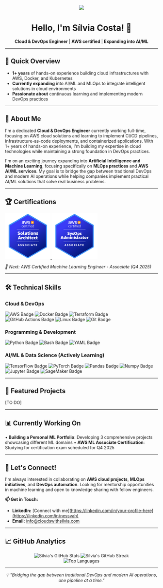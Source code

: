 <div align="center">
  <img src="https://media.giphy.com/media/v1.Y2lkPWVjZjA1ZTQ3b3lhdWRncjN3a3JlMW5yd2JsaGRrZXZqMDRxaGxrcW5kNDN0dnc3ayZlcD12MV9naWZzX3NlYXJjaCZjdD1n/XQfENRbhW7dJBL5OFe/giphy.gif" width="200" />
  <h1>Hello, I'm Sílvia Costa! 👋</h1>
  <p><strong>Cloud & DevOps Engineer</strong> | <strong>AWS certified</strong> | <strong>Expanding into AI/ML</strong></p>
</div>

---

## 🚀 Quick Overview

- **1+ years** of hands-on experience building cloud infrastructures with AWS, Docker, and Kubernetes
- **Currently expanding** into AI/ML and MLOps to integrate intelligent solutions in cloud environments
- **Passionate about** continuous learning and implementing modern DevOps practices

---

## 💼 About Me

I'm a dedicated **Cloud & DevOps Engineer** currently working full-time, focusing on AWS cloud solutions and learning to implement CI/CD pipelines, infrastructure-as-code deployments, and containerized applications. With 1+ years of hands-on experience, I'm building my expertise in cloud technologies while maintaining a strong foundation in DevOps practices.

I'm on an exciting journey expanding into **Artificial Intelligence and Machine Learning**, focusing specifically on **MLOps practices** and **AWS AI/ML services**. My goal is to bridge the gap between traditional DevOps and modern AI operations while helping companies implement practical AI/ML solutions that solve real business problems.

---

## 🏆 Certifications

<div>
    <a href="https://www.credly.com/badges/2d6d97ae-6d2e-4101-970f-fc01ea90ba42/public_url" target="_blank">
        <img src="certifications/aws-certified-solutions-architect-associate.png" alt="AWS Solutions Architect Associate" width="150">
    </a>
    <a href="https://www.credly.com/badges/23756af0-3763-4cab-ba56-44cfd371a242/public_url" target="_blank">
        <img src="certifications/aws-certified-sysops-administrator-associate.png" alt="AWS SysOps Admin Associate" width="150">
    </a>
</div>

*🎯 Next: AWS Certified Machine Learning Engineer - Associate (Q4 2025)*

---

## 🛠️ Technical Skills

### Cloud & DevOps
<img src="https://img.shields.io/badge/AWS-%23FF9900.svg?style=for-the-badge&logo=amazon-aws&logoColor=white" alt="AWS Badge"/>
<img src="https://img.shields.io/badge/Docker-%230DB7ED.svg?style=for-the-badge&logo=docker&logoColor=white" alt="Docker Badge"/>
<img src="https://img.shields.io/badge/Terraform-%237B42BC.svg?style=for-the-badge&logo=terraform&logoColor=white" alt="Terraform Badge"/>
<img src="https://img.shields.io/badge/GitHub%20Actions-%23222222.svg?style=for-the-badge&logo=githubactions&logoColor=white" alt="GitHub Actions Badge"/>
<img src="https://img.shields.io/badge/Linux-%23FCC624.svg?style=for-the-badge&logo=linux&logoColor=black" alt="Linux Badge"/>
<img src="https://img.shields.io/badge/Git-%23F05032.svg?style=for-the-badge&logo=git&logoColor=white" alt="Git Badge"/>

### Programming & Development
<img src="https://img.shields.io/badge/Python-%233776AB.svg?style=for-the-badge&logo=python&logoColor=white" alt="Python Badge"/>
<img src="https://img.shields.io/badge/Bash-%234EAA25.svg?style=for-the-badge&logo=gnubash&logoColor=white" alt="Bash Badge"/>
<img src="https://img.shields.io/badge/YAML-%23CB171E.svg?style=for-the-badge&logo=yaml&logoColor=white" alt="YAML Badge"/>

### AI/ML & Data Science (Actively Learning)
<img src="https://img.shields.io/badge/TensorFlow-%23FF6F00.svg?style=for-the-badge&logo=tensorflow&logoColor=white" alt="TensorFlow Badge"/>
<img src="https://img.shields.io/badge/PyTorch-%23EE4C2C.svg?style=for-the-badge&logo=pytorch&logoColor=white" alt="PyTorch Badge"/>
<img src="https://img.shields.io/badge/Pandas-%23150458.svg?style=for-the-badge&logo=pandas&logoColor=white" alt="Pandas Badge"/>
<img src="https://img.shields.io/badge/Numpy-%23013243.svg?style=for-the-badge&logo=numpy&logoColor=white" alt="Numpy Badge"/>
<img src="https://img.shields.io/badge/Jupyter-%23F37626.svg?style=for-the-badge&logo=jupyter&logoColor=white" alt="Jupyter Badge"/>
<img src="https://img.shields.io/badge/SageMaker-%23FF9900.svg?style=for-the-badge&logo=amazonaws&logoColor=white" alt="SageMaker Badge"/>

---

## 🚀 Featured Projects

[TO DO]

---

## 📊 Currently Working On

• **Building a Personal ML Portfolio**: Developing 3 comprehensive projects showcasing different ML domains
• **AWS ML Associate Certification**: Studying for certification exam scheduled for Q4 2025

---

## 🤝 Let's Connect!

I'm always interested in collaborating on **AWS cloud projects**, **MLOps initiatives**, and **DevOps automation**. Looking for mentorship opportunities in machine learning and open to knowledge sharing with fellow engineers.

**📫 Get in Touch:**
- **LinkedIn:** [Connect with me](https://linkedin.com/in/your-profile-here](https://linkedin.com/in/nessvah)
- **Email:** info@cloudswithsilvia.com

---

## 📈 GitHub Analytics

<div align="center">
  <img src="https://github-readme-stats.vercel.app/api?username=Nessvah&show_icons=true&theme=dark&hide_border=true&bg_color=0D1117" alt="Sílvia's GitHub Stats" />
  <img src="https://github-readme-streak-stats.herokuapp.com/?user=Nessvah&theme=dark&hide_border=true&background=0D1117" alt="Sílvia's GitHub Streak" />
</div>

<div align="center">
  <img src="https://github-readme-stats.vercel.app/api/top-langs/?username=Nessvah&layout=compact&theme=dark&hide_border=true&bg_color=0D1117" alt="Top Languages" />
</div>

---

<div align="center">
  <i>💡 "Bridging the gap between traditional DevOps and modern AI operations, one pipeline at a time."</i>
</div>
